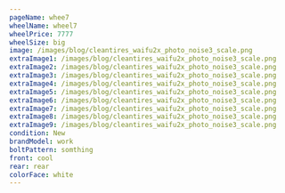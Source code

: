 ```yaml
---
pageName: whee7
wheelName: wheel7
wheelPrice: 7777
wheelSize: big
image: /images/blog/cleantires_waifu2x_photo_noise3_scale.png
extraImage1: /images/blog/cleantires_waifu2x_photo_noise3_scale.png
extraImage2: /images/blog/cleantires_waifu2x_photo_noise3_scale.png
extraImage3: /images/blog/cleantires_waifu2x_photo_noise3_scale.png
extraImage4: /images/blog/cleantires_waifu2x_photo_noise3_scale.png
extraImage5: /images/blog/cleantires_waifu2x_photo_noise3_scale.png
extraImage6: /images/blog/cleantires_waifu2x_photo_noise3_scale.png
extraImage7: /images/blog/cleantires_waifu2x_photo_noise3_scale.png
extraImage8: /images/blog/cleantires_waifu2x_photo_noise3_scale.png
extraImage9: /images/blog/cleantires_waifu2x_photo_noise3_scale.png
condition: New
brandModel: work
boltPattern: somthing
front: cool
rear: rear
colorFace: white
---
```

